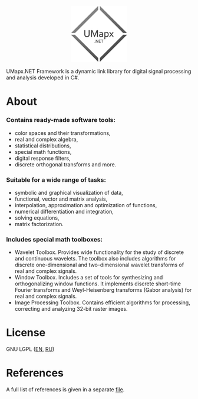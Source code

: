<p align="center"><img width="30%" src="docs/umapxlogo.png" /></p>

UMapx.NET Framework is a dynamic link library for digital signal processing and analysis developed in C#.

# About
### Contains ready-made software tools:
* color spaces and their transformations,
* real and complex algebra,
* statistical distributions,
* special math functions,
* digital response filters,
* discrete orthogonal transforms and more.

### Suitable for a wide range of tasks:
* symbolic and graphical visualization of data,
* functional, vector and matrix analysis,
* interpolation, approximation and optimization of functions,
* numerical differentiation and integration,
* solving equations,
* matrix factorization.

### Includes special math toolboxes:
* Wavelet Toolbox. Provides wide functionality for the study of discrete and continuous wavelets. The toolbox also includes algorithms for discrete one-dimensional and two-dimensional wavelet transforms of real and complex signals.
* Window Toolbox. Includes a set of tools for synthesizing and orthogonalizing window functions. It implements discrete short-time Fourier transforms and Weyl-Heisenberg transforms (Gabor analysis) for real and complex signals.
* Image Processing Toolbox. Contains efficient algorithms for processing, correcting and analyzing 32-bit raster images.

# License
GNU LGPL ([EN](licenses/gnu%20lgpl%20(en).pdf), [RU](licenses/gnu%20lgpl%20(ru).pdf))

# References
A full list of references is given in a separate [file](https://github.com/asiryan/UMapx.NET/blob/master/extras/references.pdf).
